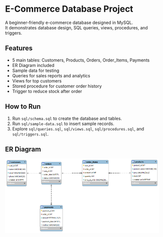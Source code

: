 # E-Commerce Database Project

A beginner-friendly e-commerce database designed in MySQL.  
It demonstrates database design, SQL queries, views, procedures, and triggers.

## Features
- 5 main tables: Customers, Products, Orders, Order_Items, Payments
- ER Diagram included
- Sample data for testing
- Queries for sales reports and analytics
- Views for top customers
- Stored procedure for customer order history
- Trigger to reduce stock after order

## How to Run
1. Run `sql/schema.sql` to create the database and tables.
2. Run `sql/sample-data.sql` to insert sample records.
3. Explore `sql/queries.sql`, `sql/views.sql`, `sql/procedures.sql`, and `sql/triggers.sql`.

## ER Diagram
![ER Diagram](diagrams/eer-diagram.png)